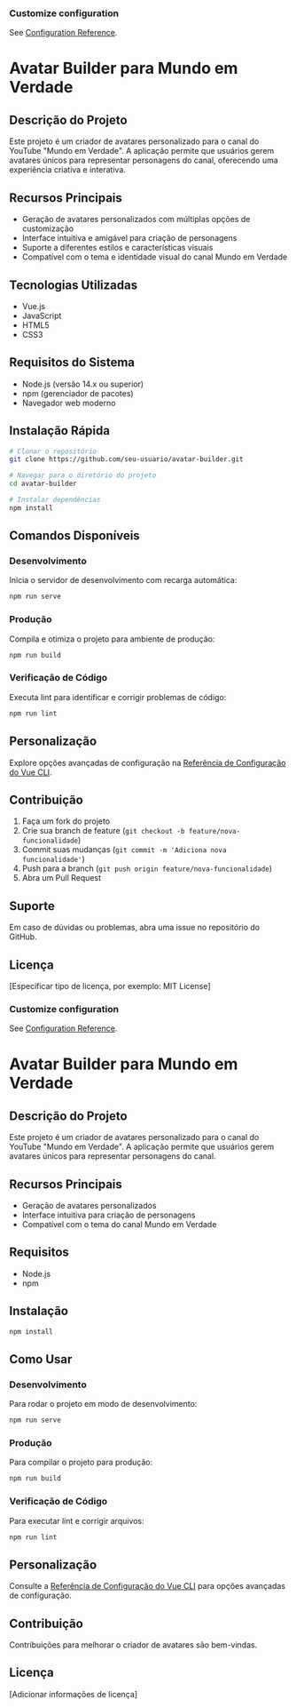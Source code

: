 
### Customize configuration
See [Configuration Reference](https://cli.vuejs.org/config/).
# Avatar Builder para Mundo em Verdade

## Descrição do Projeto
Este projeto é um criador de avatares personalizado para o canal do YouTube "Mundo em Verdade". A aplicação permite que usuários gerem avatares únicos para representar personagens do canal, oferecendo uma experiência criativa e interativa.

## Recursos Principais
- Geração de avatares personalizados com múltiplas opções de customização
- Interface intuitiva e amigável para criação de personagens
- Suporte a diferentes estilos e características visuais
- Compatível com o tema e identidade visual do canal Mundo em Verdade

## Tecnologias Utilizadas
- Vue.js
- JavaScript
- HTML5
- CSS3

## Requisitos do Sistema
- Node.js (versão 14.x ou superior)
- npm (gerenciador de pacotes)
- Navegador web moderno

## Instalação Rápida
```bash
# Clonar o repositório
git clone https://github.com/seu-usuario/avatar-builder.git

# Navegar para o diretório do projeto
cd avatar-builder

# Instalar dependências
npm install
```

## Comandos Disponíveis
### Desenvolvimento
Inicia o servidor de desenvolvimento com recarga automática:
```bash
npm run serve
```

### Produção
Compila e otimiza o projeto para ambiente de produção:
```bash
npm run build
```

### Verificação de Código
Executa lint para identificar e corrigir problemas de código:
```bash
npm run lint
```

## Personalização
Explore opções avançadas de configuração na [Referência de Configuração do Vue CLI](https://cli.vuejs.org/config/).

## Contribuição
1. Faça um fork do projeto
2. Crie sua branch de feature (`git checkout -b feature/nova-funcionalidade`)
3. Commit suas mudanças (`git commit -m 'Adiciona nova funcionalidade'`)
4. Push para a branch (`git push origin feature/nova-funcionalidade`)
5. Abra um Pull Request

## Suporte
Em caso de dúvidas ou problemas, abra uma issue no repositório do GitHub.

## Licença
[Especificar tipo de licença, por exemplo: MIT License]

### Customize configuration
See [Configuration Reference](https://cli.vuejs.org/config/).
# Avatar Builder para Mundo em Verdade

## Descrição do Projeto
Este projeto é um criador de avatares personalizado para o canal do YouTube "Mundo em Verdade". A aplicação permite que usuários gerem avatares únicos para representar personagens do canal.

## Recursos Principais
- Geração de avatares personalizados
- Interface intuitiva para criação de personagens
- Compatível com o tema do canal Mundo em Verdade

## Requisitos
- Node.js
- npm

## Instalação
```bash
npm install
```

## Como Usar
### Desenvolvimento
Para rodar o projeto em modo de desenvolvimento:
```bash
npm run serve
```

### Produção
Para compilar o projeto para produção:
```bash
npm run build
```

### Verificação de Código
Para executar lint e corrigir arquivos:
```bash
npm run lint
```

## Personalização
Consulte a [Referência de Configuração do Vue CLI](https://cli.vuejs.org/config/) para opções avançadas de configuração.

## Contribuição
Contribuições para melhorar o criador de avatares são bem-vindas.

## Licença
[Adicionar informações de licença]

